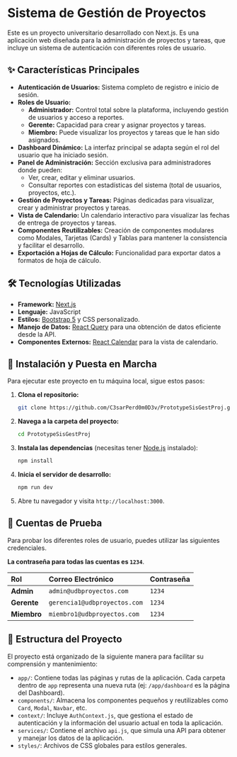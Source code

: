 

# Sistema de Gestión de Proyectos

Este es un proyecto universitario desarrollado con Next.js. Es una aplicación web diseñada para la administración de proyectos y tareas, que incluye un sistema de autenticación con diferentes roles de usuario.

## ✨ Características Principales

-   **Autenticación de Usuarios:** Sistema completo de registro e inicio de sesión.
-   **Roles de Usuario:**
    -   **Administrador:** Control total sobre la plataforma, incluyendo gestión de usuarios y acceso a reportes.
    -   **Gerente:** Capacidad para crear y asignar proyectos y tareas.
    -   **Miembro:** Puede visualizar los proyectos y tareas que le han sido asignados.
-   **Dashboard Dinámico:** La interfaz principal se adapta según el rol del usuario que ha iniciado sesión.
-   **Panel de Administración:** Sección exclusiva para administradores donde pueden:
    -   Ver, crear, editar y eliminar usuarios.
    -   Consultar reportes con estadísticas del sistema (total de usuarios, proyectos, etc.).
-   **Gestión de Proyectos y Tareas:** Páginas dedicadas para visualizar, crear y administrar proyectos y tareas.
-   **Vista de Calendario:** Un calendario interactivo para visualizar las fechas de entrega de proyectos y tareas.
-   **Componentes Reutilizables:** Creación de componentes modulares como Modales, Tarjetas (Cards) y Tablas para mantener la consistencia y facilitar el desarrollo.
-   **Exportación a Hojas de Cálculo:** Funcionalidad para exportar datos a formatos de hoja de cálculo.

## 🛠️ Tecnologías Utilizadas

-   **Framework:** [Next.js](https://nextjs.org/)
-   **Lenguaje:** JavaScript
-   **Estilos:** [Bootstrap 5](https://getbootstrap.com/) y CSS personalizado.
-   **Manejo de Datos:** [React Query](https://tanstack.com/query/v3/) para una obtención de datos eficiente desde la API.
-   **Componentes Externos:** [React Calendar](https://github.com/wojtekmaj/react-calendar) para la vista de calendario.

## 🚀 Instalación y Puesta en Marcha

Para ejecutar este proyecto en tu máquina local, sigue estos pasos:

1.  **Clona el repositorio:**
    ```bash
    git clone https://github.com/C3sarPerd0m0D3v/PrototypeSisGestProj.git
    ```

2.  **Navega a la carpeta del proyecto:**
    ```bash
    cd PrototypeSisGestProj
    ```

3.  **Instala las dependencias** (necesitas tener [Node.js](https://nodejs.org/) instalado):
    ```bash
    npm install
    ```

4.  **Inicia el servidor de desarrollo:**
    ```bash
    npm run dev
    ```

5.  Abre tu navegador y visita `http://localhost:3000`.

## 🧪 Cuentas de Prueba

Para probar los diferentes roles de usuario, puedes utilizar las siguientes credenciales.

**La contraseña para todas las cuentas es `1234`**.

| Rol | Correo Electrónico | Contraseña |
| :--- | :--- | :--- |
| **Admin** | `admin@udbproyectos.com` | `1234` |
| **Gerente** | `gerencia1@udbproyectos.com` | `1234` |
| **Miembro** | `miembro1@udbproyectos.com` | `1234` |

## 📂 Estructura del Proyecto

El proyecto está organizado de la siguiente manera para facilitar su comprensión y mantenimiento:

-   `app/`: Contiene todas las páginas y rutas de la aplicación. Cada carpeta dentro de `app` representa una nueva ruta (ej: `/app/dashboard` es la página del Dashboard).
-   `components/`: Almacena los componentes pequeños y reutilizables como `Card`, `Modal`, `Navbar`, etc.
-   `context/`: Incluye `AuthContext.js`, que gestiona el estado de autenticación y la información del usuario actual en toda la aplicación.
-   `services/`: Contiene el archivo `api.js`, que simula una API para obtener y manejar los datos de la aplicación.
-   `styles/`: Archivos de CSS globales para estilos generales.
